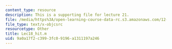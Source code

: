 ```yaml
---
content_type: resource
description: This is a supporting file for lecture 21.
file: /media/https%3A/open-learning-course-data-rc.s3.amazonaws.com/12-010-computational-methods-of-scientific-programming-fall-2011/9a0a17f2c3993fc09196a1311197a246_Lec18_hit.m
file_type: text/x-objcsrc
resourcetype: Other
title: Lec18_hit.m
uid: 9a0a17f2-c399-3fc0-9196-a1311197a246
---
```


